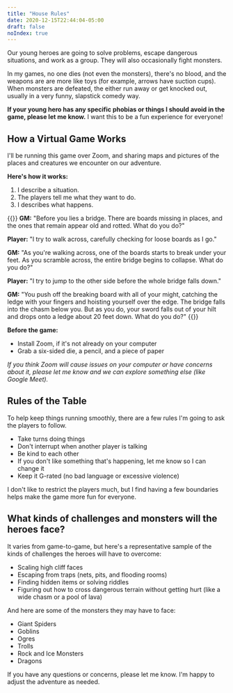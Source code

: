```yaml
---
title: "House Rules"
date: 2020-12-15T22:44:04-05:00
draft: false
noIndex: true
---
```


Our young heroes are going to solve problems, escape dangerous situations, and work as a group. They will also occasionally fight monsters.

In my games, no one dies (not even the monsters), there's no blood, and the weapons are are more like toys (for example, arrows have suction cups). When monsters are defeated, the either run away or get knocked out, usually in a very funny, slapstick comedy way.

**If your young hero has any specific phobias or things I should avoid in the game, please let me know.** I want this to be a fun experience for everyone!


## How a Virtual Game Works

I'll be running this game over Zoom, and sharing maps and pictures of the places and creatures we encounter on our adventure.

<p class="margin-bottom-small"><strong>Here's how it works:</strong></p>

1. I describe a situation.
2. The players tell me what they want to do.
3. I describes what happens.

{{<callout title="Example">}}
**GM:** "Before you lies a bridge. There are boards missing in places, and the ones that remain appear old and rotted. What do you do?"

**Player:** "I try to walk across, carefully checking for loose boards as I go."

**GM:** "As you're walking across, one of the boards starts to break under your feet. As you scramble across, the entire bridge begins to collapse. What do you do?"

**Player:** "I try to jump to the other side before the whole bridge falls down."

**GM:** "You push off the breaking board with all of your might, catching the ledge with your fingers and hoisting yourself over the edge. The bridge falls into the chasm below you. But as you do, your sword falls out of your hilt and drops onto a ledge about 20 feet down. What do you do?"
{{</callout>}}

<p class="margin-bottom-small"><strong>Before the game:</strong></p>

- Install Zoom, if it's not already on your computer
- Grab a six-sided die, a pencil, and a piece of paper

_If you think Zoom will cause issues on your computer or have concerns about it, please let me know and we can explore something else (like Google Meet)._

## Rules of the Table

To help keep things running smoothly, there are a few rules I'm going to ask the players to follow.

- Take turns doing things
- Don't interrupt when another player is talking
- Be kind to each other
- If you don't like something that's happening, let me know so I can change it
- Keep it G-rated (no bad language or excessive violence)

I don't like to restrict the players much, but I find having a few boundaries helps make the game more fun for everyone.


## What kinds of challenges and monsters will the heroes face?

It varies from game-to-game, but here's a representative sample of the kinds of challenges the heroes will have to overcome:

- Scaling high cliff faces
- Escaping from traps (nets, pits, and flooding rooms)
- Finding hidden items or solving riddles
- Figuring out how to cross dangerous terrain without getting hurt (like a wide chasm or a pool of lava)

And here are some of the monsters they may have to face:

- Giant Spiders
- Goblins
- Ogres
- Trolls
- Rock and Ice Monsters
- Dragons

If you have any questions or concerns, please let me know. I'm happy to adjust the adventure as needed.
